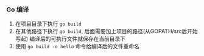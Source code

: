 ### Go 编译
1. 在项目目录下执行 `go build`
2. 在其他路径下执行 `go build`, 后面需要加上项目的路径(从GOPATH/src后开始写起) 编译后的可执行文件就保存在当前目录下
3. 使用 `go build -o hello` 命令给编译后的文件重命名